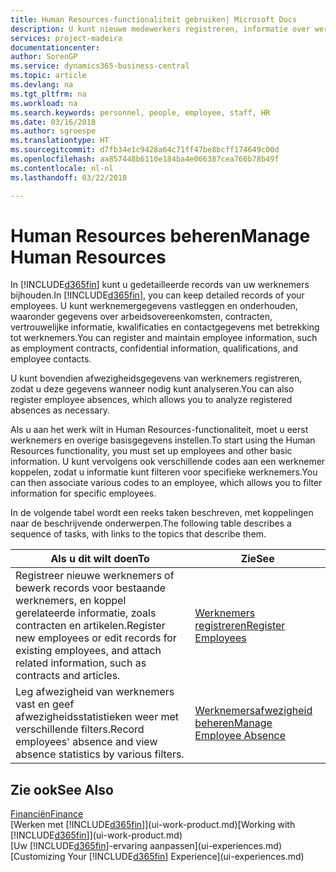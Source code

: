 ```yaml
---
title: Human Resources-functionaliteit gebruiken| Microsoft Docs
description: U kunt nieuwe medewerkers registreren, informatie over werknemers bewerken en afwezigheid registreren en analyseren.
services: project-madeira
documentationcenter: 
author: SorenGP
ms.service: dynamics365-business-central
ms.topic: article
ms.devlang: na
ms.tgt_pltfrm: na
ms.workload: na
ms.search.keywords: personnel, people, employee, staff, HR
ms.date: 03/16/2018
ms.author: sgroespe
ms.translationtype: HT
ms.sourcegitcommit: d7fb34e1c9428a64c71ff47be8bcff174649c00d
ms.openlocfilehash: aa857448b6110e184ba4e066387cea766b78b49f
ms.contentlocale: nl-nl
ms.lasthandoff: 03/22/2018

---
```

# <a name="manage-human-resources"></a><span data-ttu-id="97971-103">Human Resources beheren</span><span class="sxs-lookup"><span data-stu-id="97971-103">Manage Human Resources</span></span>
<span data-ttu-id="97971-104">In [!INCLUDE[d365fin](includes/d365fin_md.md)] kunt u gedetailleerde records van uw werknemers bijhouden.</span><span class="sxs-lookup"><span data-stu-id="97971-104">In [!INCLUDE[d365fin](includes/d365fin_md.md)], you can keep detailed records of your employees.</span></span> <span data-ttu-id="97971-105">U kunt werknemergegevens vastleggen en onderhouden, waaronder gegevens over arbeidsovereenkomsten, contracten, vertrouwelijke informatie, kwalificaties en contactgegevens met betrekking tot werknemers.</span><span class="sxs-lookup"><span data-stu-id="97971-105">You can register and maintain employee information, such as employment contracts, confidential information, qualifications, and employee contacts.</span></span>

<span data-ttu-id="97971-106">U kunt bovendien afwezigheidsgegevens van werknemers registreren, zodat u deze gegevens wanneer nodig kunt analyseren.</span><span class="sxs-lookup"><span data-stu-id="97971-106">You can also register employee absences, which allows you to analyze registered absences as necessary.</span></span>

<span data-ttu-id="97971-107">Als u aan het werk wilt in Human Resources-functionaliteit, moet u eerst werknemers en overige basisgegevens instellen.</span><span class="sxs-lookup"><span data-stu-id="97971-107">To start using the Human Resources functionality, you must set up employees and other basic information.</span></span> <span data-ttu-id="97971-108">U kunt vervolgens ook verschillende codes aan een werknemer koppelen, zodat u informatie kunt filteren voor specifieke werknemers.</span><span class="sxs-lookup"><span data-stu-id="97971-108">You can then associate various codes to an employee, which allows you to filter information for specific employees.</span></span>

<span data-ttu-id="97971-109">In de volgende tabel wordt een reeks taken beschreven, met koppelingen naar de beschrijvende onderwerpen.</span><span class="sxs-lookup"><span data-stu-id="97971-109">The following table describes a sequence of tasks, with links to the topics that describe them.</span></span>

| <span data-ttu-id="97971-110">Als u dit wilt doen</span><span class="sxs-lookup"><span data-stu-id="97971-110">To</span></span> | <span data-ttu-id="97971-111">Zie</span><span class="sxs-lookup"><span data-stu-id="97971-111">See</span></span> |
| --- | --- |
| <span data-ttu-id="97971-112">Registreer nieuwe werknemers of bewerk records voor bestaande werknemers, en koppel gerelateerde informatie, zoals contracten en artikelen.</span><span class="sxs-lookup"><span data-stu-id="97971-112">Register new employees or edit records for existing employees, and attach related information, such as contracts and articles.</span></span> |[<span data-ttu-id="97971-113">Werknemers registreren</span><span class="sxs-lookup"><span data-stu-id="97971-113">Register Employees</span></span>](hr-how-register-employees.md) |
| <span data-ttu-id="97971-114">Leg afwezigheid van werknemers vast en geef afwezigheidsstatistieken weer met verschillende filters.</span><span class="sxs-lookup"><span data-stu-id="97971-114">Record employees' absence and view absence statistics by various filters.</span></span> |[<span data-ttu-id="97971-115">Werknemersafwezigheid beheren</span><span class="sxs-lookup"><span data-stu-id="97971-115">Manage Employee Absence</span></span>](hr-how-manage-absence.md) |

## <a name="see-also"></a><span data-ttu-id="97971-116">Zie ook</span><span class="sxs-lookup"><span data-stu-id="97971-116">See Also</span></span>
[<span data-ttu-id="97971-117">Financiën</span><span class="sxs-lookup"><span data-stu-id="97971-117">Finance</span></span>](finance.md)  
<span data-ttu-id="97971-118">[Werken met [!INCLUDE[d365fin](includes/d365fin_md.md)]](ui-work-product.md)</span><span class="sxs-lookup"><span data-stu-id="97971-118">[Working with [!INCLUDE[d365fin](includes/d365fin_md.md)]](ui-work-product.md)</span></span>  
<span data-ttu-id="97971-119">[Uw [!INCLUDE[d365fin](includes/d365fin_md.md)]-ervaring aanpassen](ui-experiences.md)</span><span class="sxs-lookup"><span data-stu-id="97971-119">[Customizing Your [!INCLUDE[d365fin](includes/d365fin_md.md)] Experience](ui-experiences.md)</span></span>        

